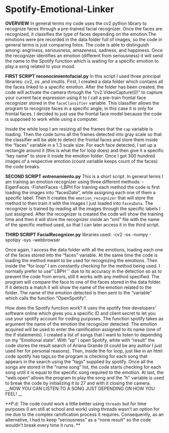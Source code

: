 # Spotify-Emotional-Linker
__OVERVIEW__
In general terms my code  uses the cv2 python library to recognize faces through a pre-trained
facial recognizer. Once the faces are recognized, it classifies  the type of faces depending on the emotion.The  emotions were pre recorded in the data folder full of images, so the code  in general terms is just comparing fotos. 
The code is able to distinguish among: angriness, seriousness, amazeness, sadness, and happiness.
Once the recognizer identifies an emotion (different from seriousness) it will send the name to the Spotify  function which is waiting for a specific emotion to play a  song related to your mood.


__FIRST SCRIPT__
**reconocimientofacial.py**
In this script I used three principal libraries: cv2, os ,and imutils.
First, I created a data folder which contains all the  faces linked to a specific emotion. After the folder has been created, the code will activate the camera through the “cv2.VideoCapture(0)” to capture your current face expression using it to I call  a pre-train frontal face recognizer
stored in the `faceClassifier` variable. This classifier allows the program  to recognize faces in a specific angle, in this case it is only for frontal faces. I decided to just use the frontal face model because the code is supposed to work while using a computer.

Inside the while loop I am resizing all the frames that the `cap` variable is loading. Then the code turns all the frames detected into gray scale so that the classifier will be able to detect the frontal faces and store them inside the “faces” variable in a 1.3 scale size.
For each face detected, I set up a rectangle around it (this is what the for loop does) and then give it a specific “key name” to store it inside the emotion folder. Once I got 300 hundred images of a respective emotion (count variable keeps count of the faces) the code breaks.

__SECOND SCRIPT__
**entrenamiento.py**
This is a short script. In general terms I am training an emotion recognizer using three different methods:
-EigenFaces
-FisherFaces
-LBPH
For training each method the code is first loading the images into “facesDate”, while assigning each one of them a specific label. Then It creates  the `emotion_recognizer` that will store the method to then train it with the images I just loaded into `facesData`. The recognizer is trained by reading all the images  through the specific labels I just assigned.
After the recognizer is created the code will show the training time and then it will store the recognizer inside an “xml” file with the name of the specific method used, so that I can later access it in the third script.

 __THIRD SCRIPT__
**FacialRecognizer.py**
libraries used:
-cv2
-os
-numpy
-spotipy
-sys
-webbrowser

Once again, I access the data folder with all the emotions, loading each one of the faces stored into the “faces” variable. At the same time the code is  loading the method meant  to be used for recognizing the emotions. Then inside the “for loop” I am constantly checking for the method
being used. I normally prefer to use”`LBPH ''  due  to its accuracy in the detection so as to prevent the code from errors, still it works with any method specified.
The program will compare the face to one of the faces stored in the data folder.  If it detects a match  it will show the name of the emotion related to the folder.
The name of the emotion detected is then sent to the “variable”  which calls the function “OpenSpotify”.

How does the Spotify function work?
It uses the spotify free developers’ software online  which gives you a specific ID and client secret to let you use your spotify account for coding purposes.
The function spotify  takes as  argument the name of the emotion the recognizer detected. The emotion acquired will be used to enter the ramification assigned to its name (one of the if statements).
 I created a list of songs that I want to listen to depending on my “Emotional state”. With “sp” I open Spotify, while with “result” the code stores the result search of Ariana Grande (it could be any author I just used her for personal reasons). Then,  inside the for loop, just like in an
html code spotify has tags,so the program is  checking for each song that appears in the search using the "tags" supplied by spotify. Once all the songs are stored in the “name song” list, the code starts checking for each song until it is equal to the specific song required to the emotion. At last, the “web.open” allows the program  to play the song and the “h” variable is used to  break the code  by initializing it to 27 and with it closing the camera.
__NOW YOU CAN LISTEN TO A SONG JUST DEPENDING ON HOW YOU FEEL! __

**P.d: The code could work a little better using `threads` but for time purposes (I am still at school and work) using threads wasn't an option for me due to the complex ramification process it requires. Consequently, as an alternative, I had to keep “seriousness” as a “none result” so the code wouldn’t break every time it runs. **

